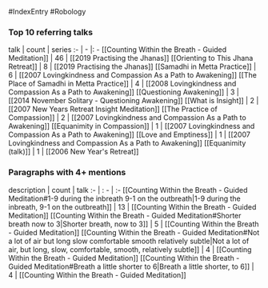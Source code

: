 #IndexEntry #Robology

### Top 10 referring talks
talk | count | series
:- | - |: -
[[Counting Within the Breath - Guided Meditation]] | 46 | [[2019 Practising the Jhanas]]
[[Orienting to This Jhana Retreat]] | 8 | [[2019 Practising the Jhanas]]
[[Samadhi in Metta Practice]] | 6 | [[2007 Lovingkindness and Compassion As a Path to Awakening]]
[[The Place of Samadhi in Metta Practice]] | 4 | [[2008 Lovingkindness and Compassion As a Path to Awakening]]
[[Questioning Awakening]] | 3 | [[2014 November Solitary - Questioning Awakening]]
[[What is Insight]] | 2 | [[2007 New Years Retreat Insight Meditation]]
[[The Practice of Compassion]] | 2 | [[2007 Lovingkindness and Compassion As a Path to Awakening]]
[[Equanimity in Compassion]] | 1 | [[2007 Lovingkindness and Compassion As a Path to Awakening]]
[[Love and Emptiness]] | 1 | [[2007 Lovingkindness and Compassion As a Path to Awakening]]
[[Equanimity (talk)]] | 1 | [[2006 New Year's Retreat]]

### Paragraphs with 4+ mentions
description | count | talk
:- | : - | :-
[[Counting Within the Breath - Guided Meditation#1-9 during the inbreath 9-1 on the outbreath\|1-9 during the inbreath, 9-1 on the outbreath]] | 13 | [[Counting Within the Breath - Guided Meditation]]
[[Counting Within the Breath - Guided Meditation#Shorter breath now to 3\|Shorter breath, now to 3]] | 5 | [[Counting Within the Breath - Guided Meditation]]
[[Counting Within the Breath - Guided Meditation#Not a lot of air but long slow comfortable smooth relatively subtle\|Not a lot of air, but long, slow, comfortable, smooth, relatively subtle]] | 4 | [[Counting Within the Breath - Guided Meditation]]
[[Counting Within the Breath - Guided Meditation#Breath a little shorter to 6\|Breath a little shorter, to 6]] | 4 | [[Counting Within the Breath - Guided Meditation]]

